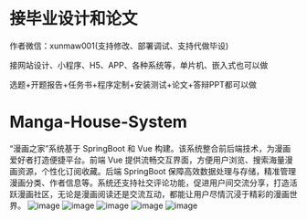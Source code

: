 # 接毕业设计和论文
作者微信：xunmaw001(支持修改、部署调试、支持代做毕设)

接网站设计、小程序、H5、APP、各种系统等，单片机、嵌入式也可以做

选题+开题报告+任务书+程序定制+安装测试+论文+答辩PPT都可以做
# Manga-House-System
“漫画之家”系统基于 SpringBoot 和 Vue 构建。该系统整合前后端技术，为漫画爱好者打造便捷平台。前端 Vue 提供流畅交互界面，方便用户浏览、搜索海量漫画资源，个性化订阅收藏。后端 SpringBoot 保障高效数据处理与存储，精准管理漫画分类、作者信息等。系统还支持社交评论功能，促进用户间交流分享，打造活跃漫画社区，无论是漫画阅读还是交流互动，都能让用户尽情沉浸于精彩的漫画世界。 
![image](https://github.com/user-attachments/assets/9f52bb46-3701-42dc-a7c3-bd91729566ff)
![image](https://github.com/user-attachments/assets/2b91149d-2604-4645-980a-3b65ea2bccf3)
![image](https://github.com/user-attachments/assets/5fb95c60-dce4-4f04-8d23-9f1177cd0b09)
![image](https://github.com/user-attachments/assets/0d1d48df-c087-4d6e-9246-8fc8d0a1c109)
![image](https://github.com/user-attachments/assets/773c974f-3464-47c6-8166-e8fe362ee94b)
